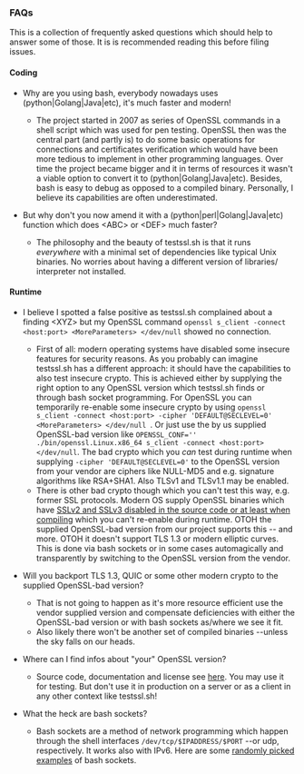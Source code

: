 ### FAQs

This is a collection of frequently asked questions which should help to answer some of those. It is is recommended reading this before filing issues.

#### Coding

* Why are you using bash, everybody nowadays uses (python|Golang|Java|etc), it's much faster and modern!
   * The project started in 2007 as series of OpenSSL commands in a shell script which was used for pen testing. OpenSSL then was the central part (and partly is) to do some basic operations for connections and certificates verification which would have been more tedious to implement in other programming languages. Over time the project became bigger and it in terms of resources it wasn't a viable option to convert it to (python|Golang|Java|etc). Besides, bash is easy to debug as opposed to a compiled binary. Personally, I believe its capabilities are often underestimated.

* But why don't you now amend it with a (python|perl|Golang|Java|etc) function which does \<ABC\> or \<DEF\> much faster?
   * The philosophy and the beauty of testssl.sh is that it runs *everywhere* with a minimal set of dependencies like typical Unix binaries. No worries about having a different version of libraries/ interpreter not installed.


#### Runtime

* I believe I spotted a false positive as testssl.sh complained about a finding \<XYZ\> but my OpenSSL command `openssl s_client -connect <host:port> <MoreParameters> </dev/null` showed no connection.
   * First of all: modern operating systems have disabled some insecure features for security reasons. As you probably can imagine testssl.sh has a different approach: it should have the capabilities to also test insecure crypto. This is achieved either by supplying the right option to any OpenSSL version which testssl.sh finds or through bash socket programming. For OpenSSL you can temporarily re-enable some insecure crypto by using `openssl s_client -connect <host:port> -cipher 'DEFAULT@SECLEVEL=0' <MoreParameters> </dev/null `. Or just use the by us supplied OpenSSL-bad version like `OPENSSL_CONF='' ./bin/openssl.Linux.x86_64 s_client -connect <host:port> </dev/null`. The bad crypto which you *can* test during runtime when supplying `-cipher 'DEFAULT@SECLEVEL=0'` to the OpenSSL version from your vendor are ciphers like NULL-MD5 and e.g. signature algorithms like RSA+SHA1. Also TLSv1 and TLSv1.1 may be enabled.
   * There is other bad crypto though which you can't test this way, e.g. former SSL protocols. Modern OS supply OpenSSL binaries which have [SSLv2 and SSLv3 disabled in the source code or at least when compiling](https://docs.openssl.org/3.3/man7/ossl-guide-tls-introduction/#what-is-tls) which you can't re-enable during runtime. OTOH the supplied OpenSSL-bad version from our project supports this -- and more. OTOH it doesn't support TLS 1.3 or modern elliptic curves. This is done via bash sockets or in some cases automagically and transparently by switching to the OpenSSL version from the vendor.

* Will you backport TLS 1.3, QUIC or some other modern crypto to the supplied OpenSSL-bad version?
  * That is not going to happen as it's more resource efficient use the vendor supplied version and compensate deficiencies with either the OpenSSL-bad version or with bash sockets as/where we see it fit.
  * Also likely there won't be another set of compiled binaries --unless the sky falls on our heads.

* Where can I find infos about "your" OpenSSL version?
  * Source code, documentation and license see [here](https://github.com/testssl/openssl-1.0.2.bad). You may use it for testing. But don't use it in production on a server or as a client in any other context like testssl.sh!

* What the heck are bash sockets?
   * Bash sockets are a method of network programming which happen through the shell interfaces `/dev/tcp/$IPADDRESS/$PORT` --or udp, respectively. It works also with IPv6. Here are some [randomly picked examples](https://www.xmodulo.com/tcp-udp-socket-bash-shell.html) of bash sockets.
